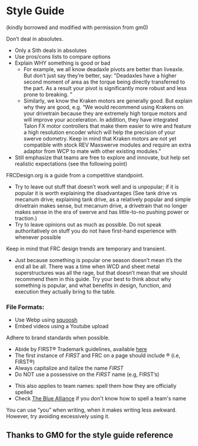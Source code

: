 # Style Guide 
(kindly borrowed and modified with permission from gm0)

Don’t deal in absolutes.

- Only a Sith deals in absolutes
- Use pros/cons lists to compare options
- Explain WHY something is good or bad
  - For example, we all know deadaxle pivots are better than liveaxle. But don’t just say they’re better, say: "Deadaxles have a higher second moment of area as the torque being directly transferred to the part. As a result your pivot is significantly more robust and less prone to breaking.
”
  - Similarly, we know the Kraken motors are generally good. But explain why they are good, e.g. “We would recommend using Krakens on your drivetrain because they are extremely high torque motors and will improve your acceleration. In addition, they have integrated Talon FX motor controllers that make them easier to wire and feature a high resolution encoder which will help the precision of your swerve odometry. Keep in mind that Kraken motors are not yet compatible with stock REV Maxswerve modules and require an extra adaptor from WCP to mate with other existing modules.”
- Still emphasize that teams are free to explore and innovate, but help set realistic expectations (see the following point)

FRCDesign.org is a guide from a competitive standpoint.
- Try to leave out stuff that doesn’t work well and is unpopular; if it is popular it is worth explaining the disadvantages (See tank drive vs mecanum drive; explaining tank drive, as a relatively popular and simple drivetrain makes sense, but mecanum drive, a drivetrain that no longer makes sense in the era of swerve and has little-to-no pushing power or traction.)
- Try to leave opinions out as much as possible. Do not speak authoritatively on stuff you do not have first-hand experience with whenever possible

Keep in mind that FRC design trends are temporary and transient.
- Just because something is popular one season doesn’t mean it’s the end all be all. There was a time when WCD and sheet metal superstructures was all the rage, but that doesn’t mean that we should recommend them in this guide. Try your best to think about why something is popular, and what benefits in design, function, and execution they actually bring to the table.

<!-- Adding examples of mechanisms really helps with knowledge transfer.

Credit the teams: Caption Format is: [Team Number] [Team Name], (Relevant Accomplishment), [Season], (description)

[]s mean all the time, ()s means when relevant

If you have multiple pictures by the same part from the same team only credit them on the last one to avoid repetition.

Examples

11115 Gluten Free, Finalist Alliance Captain (Detroit), Relic Recovery, springloaded

8417 ‘Lectric Legends, Rover Ruckus, TPU intake flaps

7236 Recharged Green, Rover Ruckus, Misumi SAR3 -->

### File Formats:
- Use Webp using [squoosh](https://squoosh.app/)
- Embed videos using a Youtube upload

Adhere to brand standards when possible.

- Abide by FIRST® Trademark guidelines, available [here](https://www.firstinspires.org/sites/default/files/uploads/resource_library/UseofUSFIRSTandLEGOGroupTrademarksandCopyrightedMaterials.pdf)
- The first instance of *FIRST* and FRC on a page should include ® (i.e, FIRST®)
- Always capitalize and italize the name *FIRST*
- Do NOT use a possessive on the *FIRST* name (e.g, FIRST’s)
<!-- It’s gm0 not GM0 damn it; look at the logo. -->
- This also applies to team names: spell them how they are officially spelled
- Check [The Blue Alliance](thebluealliance.com) if you don't know how to spell a team's name

You can use “you” when writing, when it makes writing less awkward. However, try avoiding excessively using it.

## Thanks to GM0 for the style guide reference